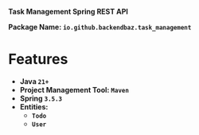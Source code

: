 **Task Management Spring REST API**

**Package Name: `io.github.backendbaz.task_management`**

# Features

- **Java `21+`**
- **Project Management Tool: `Maven`**
- **Spring `3.5.3`**
- **Entities:**
  - **`Todo`**
  - **`User`**
